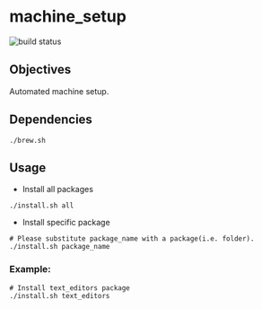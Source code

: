 # machine_setup
![build status](https://github.com/praisetompane/machine_setup/actions/workflows/machine_setup.yaml/badge.svg) <br>

## Objectives
Automated machine setup. 

## Dependencies
```shell
./brew.sh
```

## Usage
- Install all packages
```shell
./install.sh all
```

- Install specific package
```shell
# Please substitute package_name with a package(i.e. folder).
./install.sh package_name
```
### Example:
```shell
# Install text_editors package
./install.sh text_editors
```